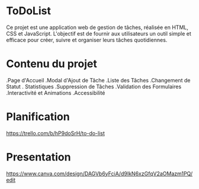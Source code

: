 # ToDoList
Ce projet est une application web de gestion de tâches, réalisée en HTML, CSS et JavaScript. L'objectif est de fournir aux utilisateurs un outil simple et efficace pour créer, suivre et organiser leurs tâches quotidiennes.

# Contenu du projet
.Page d'Accueil
.Modal d'Ajout de Tâche
.Liste des Tâches
.Changement de Statut
. Statistiques
.Suppression de Tâches
.Validation des Formulaires
.Interactivité et Animations
.Accessibilité

# Planification
https://trello.com/b/hP9doSrH/to-do-list

# Presentation
https://www.canva.com/design/DAGVb6yFciA/d9IkN6xzGfqV2aOMazm1PQ/edit
